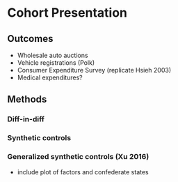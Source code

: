 
# Cohort Presentation

## Outcomes

- Wholesale auto auctions
- Vehicle registrations (Polk)
- Consumer Expenditure Survey (replicate Hsieh 2003)
- Medical expenditures?

## Methods
### Diff-in-diff
### Synthetic controls
### Generalized synthetic controls (Xu 2016)
- include plot of factors and confederate states
